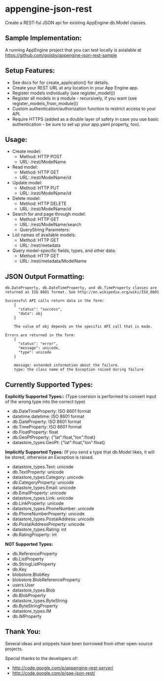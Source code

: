 appengine-json-rest
===================
Create a REST-ful JSON api for existing AppEngine db.Model classes.

Sample Implementation:
----------------------
A running AppEngine project that you can test locally is avialable at https://github.com/golsby/appengine-json-rest-sample

Setup Features:
---------------
  * See docs for for create_application() for details.
  * Create your REST URL at any location in your App Engine app.
  * Register models individually (see register_model())
  * Register all models in a module - recursively, if you want
    (see register_models_from_module())
  * Custom authentication/authorization function to restrict access to your API.
  * Require HTTPS (added as a double layer of safety in case you use basic
    authentication - be sure to set up your app.yaml property, too).

Usage:
------
  * Create model:
    * Method: HTTP POST
    * URL: /rest/ModelName
  * Read model:
    * Method: HTTP GET
    * URL: /rest/ModelName/id
  * Update model:
    * Method: HTTP PUT
    * URL: /rest/ModelName/id
  * Delete model:
    * Method: HTTP DELETE
    * URL: /rest/ModelName/id
  * Search for and page through model:
    * Method: HTTP GET
    * URL: /rest/ModelName/search
    * QueryString Parameters:
  * List names of available models:
    * Method: HTTP GET
    * URL: /rest/metadata
  * Query model-specific fields, types, and other data: 
    * Method: HTTP GET
    * URL: /rest/metadata/ModelName

JSON Output Formatting:
-----------------------
    db.DateProperty, db.DateTimeProperty, and db.TimeProperty classes are
    returned as ISO 8601 format. See http://en.wikipedia.org/wiki/ISO_8601

    Successful API calls return data in the form:
        {
          "status": "success",
          "data": obj
        }

        The value of obj depends on the specific API call that is made.

    Errors are returned in the form:
        {
          "status": "error",
          "message": unicode,
          "type": unicode
        }

        message: extended information about the failure.
        type: the class name of the Exception raised during failure


Currently Supported Types:
--------------------------
**Explicitly Supported Types::**
(Type coersion is performed to convert input of the wrong type into the correct type)
  * db.DateTimeProperty: ISO 8601 format
  * datetime.datetime: ISO 8601 format
  * db.DateProperty: ISO 8601 format
  * db.TimeProperty: ISO 8601 format
  * db.FloatProperty: float
  * db.GeoPtProperty: {"lat":float,"lon":float}
  * datastore_types.GeoPt: {"lat":float,"lon":float}

**Implicitly Supported Types:**
(If you send a type that db.Model likes, it will be stored, otherwise an Exception is raised.
  * datastore_types.Text: unicode
  * db.TextProperty: unicode
  * datastore_types.Category: unicode
  * db.CategoryProperty: unicode
  * datastore_types.Email: unicode
  * db.EmailProperty: unicode
  * datastore_types.Link: unicode
  * db.LinkProperty: unicode
  * datastore_types.PhoneNumber: unicode
  * db.PhoneNumberProperty: unicode
  * datastore_types.PostalAddress: unicode
  * db.PostalAddressProperty: unicode
  * datastore_types.Rating: int
  * db.RatingProperty: int

**NOT Supported Types:**
  * db.ReferenceProperty
  * db.ListProperty
  * db.StringListProperty
  * db.Key
  * blobstore.BlobKey
  * blobstore.BlobReferenceProperty
  * users.User
  * datastore_types.Blob
  * db.BlobProperty
  * datastore_types.ByteString
  * db.ByteStringProperty
  * datastore_types.IM
  * db.IMProperty


Thank You:
-------
Several ideas and snippets have been borrowed from other open-source projects.

Special thanks to the developers of:
  * http://code.google.com/p/appengine-rest-server/
  * http://code.google.com/p/gae-json-rest/
